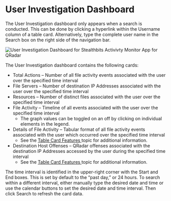 # User Investigation Dashboard

The User Investigation dashboard only appears when a search is conducted. This can be done by clicking a hyperlink within the Username column of a table card. Alternatively, type the complete user name in the Search box on the right side of the navigation bar.

![User Investigation Dashboard for Stealthbits Activivty Monitor App for QRadar](/img/product_docs/activitymonitor/activitymonitor/siem/qradar/dashboard/userinvestigationdashboard.png)

The User Investigation dashboard contains the following cards:

- Total Actions – Number of all file activity events associated with the user over the specified time interval
- File Servers – Number of destination IP Addresses associated with the user over the specified time interval
- Resources – Number of distinct files associated with the user over the specified time interval
- File Activity – Timeline of all events associated with the user over the specified time interval
  - The graph values can be toggled on an off by clicking on individual elements in the legend.
- Details of File Activity – Tabular format of all file activity events associated with the user which occurred over the specified time interval
  - See the [Table Card Features ](/docs/activitymonitor/activitymonitor/siem/qradar/app.md#Table-Card-Features) topic for additional information.
- Destination Host Offenses – QRadar offenses associated with the destination IP Addresses accessed by the user during the specified time interval
  - See the [Table Card Features ](/docs/activitymonitor/activitymonitor/siem/qradar/app.md#Table-Card-Features) topic for additional information.

The time interval is identified in the upper-right corner with the Start and End boxes. This is set by default to the “past day,” or 24 hours. To search within a different interval, either manually type the desired date and time or use the calendar buttons to set the desired date and time interval. Then click Search to refresh the card data.
